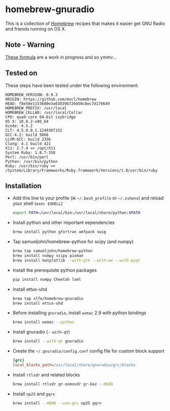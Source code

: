 # homebrew-gnuradio

This is a collection of [Homebrew](https://github.com/mxcl/homebrew) recipes
that makes it easier get GNU Radio and friends running on OS X.

## Note - Warning

[These formula](https://github.com/xlfe/homebrew-gnuradio) are a work in progress and so ymmv...

## Tested on

These steps have been tested under the following environment:

	HOMEBREW_VERSION: 0.9.3
	ORIGIN: https://github.com/mxcl/homebrew
	HEAD: f8e58e1153680e3a03839b726b50c8ec7d176649
	HOMEBREW_PREFIX: /usr/local
	HOMEBREW_CELLAR: /usr/local/Cellar
	CPU: quad-core 64-bit ivybridge
	OS X: 10.8.2-x86_64
	Xcode: 4.5.2
	CLT: 4.5.0.0.1.1249367152
	GCC-4.2: build 5666
	LLVM-GCC: build 2336
	Clang: 4.1 build 421
	X11: 2.7.4 => /opt/X11
	System Ruby: 1.8.7-358
	Perl: /usr/bin/perl
	Python: /usr/bin/python
	Ruby: /usr/bin/ruby => /System/Library/Frameworks/Ruby.framework/Versions/1.8/usr/bin/ruby
	
## Installation

- Add this line to your profile (ie `~/.bash_profile` or `~/.zshenv`) and reload
  your shell (`exec $SHELL`)

  ```sh
  export PATH=/usr/local/bin:/usr/local/share/python:$PATH
  ```

- Install python and other important eependencies

  ```sh
  brew install python gfortran umfpack swig
  ```

- Tap samueljohn/homebrew-python for scipy (and numpy)

  ```sh
  brew tap samueljohn/homebrew-python
  brew install numpy scipy pixman
  brew install matplotlib --with-gtk --with-wx --with-pyqt 
  ```

- Install the prerequisite python packages

  ```sh
  pip install numpy Cheetah lxml
  ```

- Install ettus-uhd

  ```sh
  brew tap xlfe/homebrew-gnuradio
  brew install ettus-uhd 
  ```

- Before installing `gnuradio`, install `wxmac` 2.9 with python bindings

  ```sh
  brew install wxmac --python
  ```

- Install gnuradio (`--with-qt`)

  ```sh
  brew install --with-qt gnuradio
  ```
- Create the `~/.gnuradio/config.conf` config file for custom block support

  ```ini
  [grc]
  local_blocks_path=/usr/local/share/gnuradio/grc/blocks
  ```

- Install `rtlsdr` and related blocks

  ```sh
  brew install rtlsdr gr-osmosdr gr-baz --HEAD
  ```

- Install `op25` and `gqrx`

  ```sh
  brew install --HEAD --use-gcc op25 gqrx
  ```
